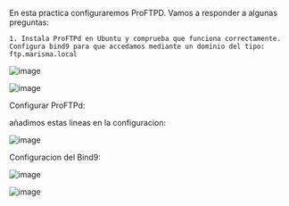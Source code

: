 En esta practica configuraremos ProFTPD. Vamos a responder a algunas preguntas:

    1. Instala ProFTPd en Ubuntu y comprueba que funciona correctamente. Configura bind9 para que accedamos mediante un dominio del tipo: ftp.marisma.local

![image](https://github.com/hasna2223/Serv.-Red-Internet/assets/119622209/936c1843-2db9-48fc-b495-2e2ff4363f85)

![image](https://github.com/hasna2223/Serv.-Red-Internet/assets/119622209/4d793553-7582-45b9-b96c-eaf46e1c1d5a)

Configurar ProFTPd:

añadimos estas lineas en la configuracion:

![image](https://github.com/hasna2223/Serv.-Red-Internet/assets/119622209/779e6988-93da-4214-9ad8-3c56917833d2)

Configuracion del Bind9: 

![image](https://github.com/hasna2223/Serv.-Red-Internet/assets/119622209/a546eab1-ec30-4e50-92e7-e3b3f0436c63)

![image](https://github.com/hasna2223/Serv.-Red-Internet/assets/119622209/48edc1e6-53b5-468c-bdc0-120db8cb0409)
